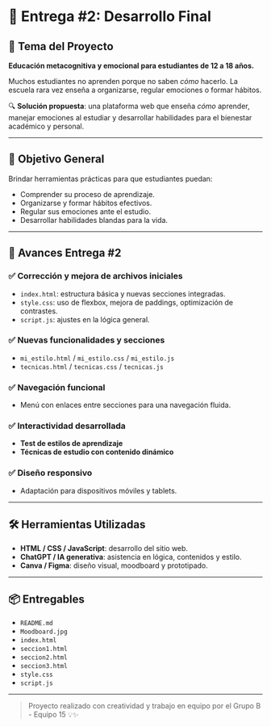 # 📄 Entrega #2: Desarrollo Final

## 🧠 Tema del Proyecto

**Educación metacognitiva y emocional para estudiantes de 12 a 18 años.**

Muchos estudiantes no aprenden porque no saben *cómo* hacerlo. La escuela rara vez enseña a organizarse, regular emociones o formar hábitos.

🔍 **Solución propuesta**: una plataforma web que enseña *cómo* aprender, manejar emociones al estudiar y desarrollar habilidades para el bienestar académico y personal.

---

## 🎯 Objetivo General

Brindar herramientas prácticas para que estudiantes puedan:

- Comprender su proceso de aprendizaje.
- Organizarse y formar hábitos efectivos.
- Regular sus emociones ante el estudio.
- Desarrollar habilidades blandas para la vida.

---

## 📌 Avances Entrega #2

### ✅ Corrección y mejora de archivos iniciales

- `index.html`: estructura básica y nuevas secciones integradas.
- `style.css`: uso de flexbox, mejora de paddings, optimización de contrastes.
- `script.js`: ajustes en la lógica general.

### ✅ Nuevas funcionalidades y secciones

- `mi_estilo.html` / `mi_estilo.css` / `mi_estilo.js`
- `tecnicas.html` / `tecnicas.css` / `tecnicas.js`

### ✅ Navegación funcional

- Menú con enlaces entre secciones para una navegación fluida.

### ✅ Interactividad desarrollada

- **Test de estilos de aprendizaje**  
- **Técnicas de estudio con contenido dinámico**

### ✅ Diseño responsivo

- Adaptación para dispositivos móviles y tablets.

---

## 🛠️ Herramientas Utilizadas

- **HTML / CSS / JavaScript**: desarrollo del sitio web.
- **ChatGPT / IA generativa**: asistencia en lógica, contenidos y estilo.
- **Canva / Figma**: diseño visual, moodboard y prototipado.

---

## 📦 Entregables

- `README.md`
- `Moodboard.jpg`
- `index.html`
- `seccion1.html`
- `seccion2.html`
- `seccion3.html`
- `style.css`
- `script.js`

---

> Proyecto realizado con creatividad y trabajo en equipo por el Grupo B - Equipo 15 💡✨
